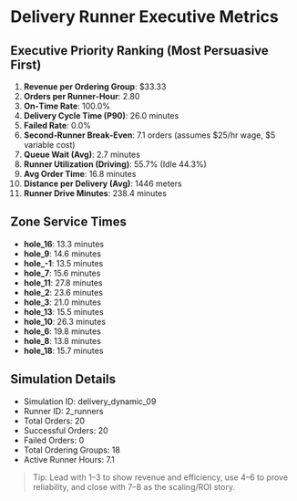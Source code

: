 # Delivery Runner Executive Metrics

## Executive Priority Ranking (Most Persuasive First)
1. **Revenue per Ordering Group**: $33.33
2. **Orders per Runner‑Hour**: 2.80
3. **On‑Time Rate**: 100.0%
4. **Delivery Cycle Time (P90)**: 26.0 minutes
5. **Failed Rate**: 0.0%
6. **Second‑Runner Break‑Even**: 7.1 orders (assumes $25/hr wage, $5 variable cost)
7. **Queue Wait (Avg)**: 2.7 minutes
8. **Runner Utilization (Driving)**: 55.7% (Idle 44.3%)
9. **Avg Order Time**: 16.8 minutes
10. **Distance per Delivery (Avg)**: 1446 meters
11. **Runner Drive Minutes**: 238.4 minutes

## Zone Service Times
- **hole_16**: 13.3 minutes
- **hole_9**: 14.6 minutes
- **hole_-1**: 13.5 minutes
- **hole_7**: 15.6 minutes
- **hole_11**: 27.8 minutes
- **hole_2**: 23.6 minutes
- **hole_3**: 21.0 minutes
- **hole_13**: 15.5 minutes
- **hole_10**: 26.3 minutes
- **hole_6**: 19.8 minutes
- **hole_8**: 13.8 minutes
- **hole_18**: 15.7 minutes


## Simulation Details
- Simulation ID: delivery_dynamic_09
- Runner ID: 2_runners
- Total Orders: 20
- Successful Orders: 20
- Failed Orders: 0
- Total Ordering Groups: 18
- Active Runner Hours: 7.1

> Tip: Lead with 1–3 to show revenue and efficiency, use 4–6 to prove reliability, and close with 7–8 as the scaling/ROI story.
